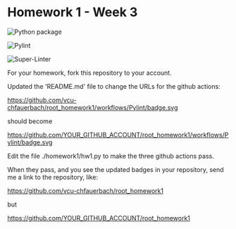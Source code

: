 # Homework 1 - Week 3

![Python package](https://github.com/vcu-chfauerbach/root_homework1/workflows/Python%20package/badge.svg)

![Pylint](https://github.com/vcu-chfauerbach/root_homework1/workflows/Pylint/badge.svg)

![Super-Linter](https://github.com/vcu-chfauerbach/root_homework1/workflows/Super-Linter/badge.svg)

For your homework, fork this repository to your account.

Updated the 'README.md' file to change the URLs for the github actions:

https://github.com/vcu-chfauerbach/root_homework1/workflows/Pylint/badge.svg

should become

https://github.com/YOUR_GITHUB_ACCOUNT/root_homework1/workflows/Pylint/badge.svg

Edit the file ./homework1/hw1.py to make the three github actions pass.

When they pass, and you see the updated badges in your repository, send me a link to the repository, like:

https://github.com/vcu-chfauerbach/root_homework1

but

https://github.com/YOUR_GITHUB_ACCOUNT/root_homework1
